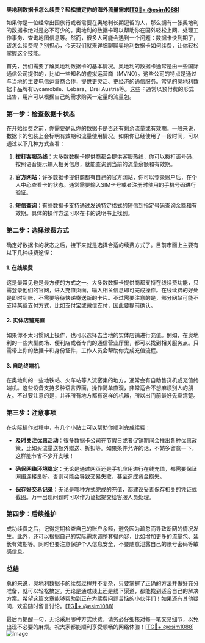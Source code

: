 **奥地利数据卡怎么续费？轻松搞定你的海外流量需求[[TG💪+ @esim1088](https://t.me/s/esim1088)]**

如果你是一位经常出国旅行或者需要在奥地利长期逗留的人，那么拥有一张奥地利的数据卡绝对是必不可少的。奥地利的数据卡可以帮助你在国外轻松上网、处理工作事务、查询地图信息等。然而，很多人可能会遇到一个问题：数据卡快到期了，该怎么续费呢？别担心，今天我们就来详细聊聊奥地利数据卡如何续费，让你轻松掌握这个技能。

首先，我们需要了解奥地利数据卡的基本情况。奥地利的数据卡通常是由一些国际通信公司提供的，比如一些知名的虚拟运营商（MVNO）。这些公司的特点是通过与当地的主要电信运营商合作，提供更灵活、更经济的通信服务。常见的奥地利数据卡品牌有Lycamobile、Lebara、Drei Austria等。这些卡通常以预付费的形式出售，用户可以根据自己的需求购买一定量的流量包。

### **第一步：检查数据卡状态**

在开始续费之前，你需要确认你的数据卡是否还有剩余流量或有效期。一般来说，数据卡的包装上会标明有效期和流量使用情况。如果你已经使用了一段时间，可以通过以下几种方式查看：

1. **拨打客服热线**：大多数数据卡提供商都会提供客服热线，你可以拨打该号码，按照语音提示输入相关信息，就能查询到当前的流量余额和有效期。
   
2. **官方网站**：许多数据卡提供商都有自己的官方网站，你可以登录账户后，在个人中心查看卡的状态。通常需要输入SIM卡号或者注册时使用的手机号码进行验证。

3. **短信查询**：有些数据卡支持通过发送特定格式的短信到指定号码查询余额和有效期。具体的操作方法可以在卡的说明书上找到。

### **第二步：选择续费方式**

确定好数据卡的状态之后，接下来就是选择合适的续费方式了。目前市面上主要有以下几种续费途径：

#### **1. 在线续费**
这是最常见也是最方便的方式之一。大多数数据卡提供商都支持在线续费功能，只需登录他们的官网，进入充值页面，输入相关信息即可完成操作。在线续费的好处是即时到账，不需要等待快递寄送新的卡片。不过需要注意的是，部分网站可能不支持某些支付方式，比如支付宝或微信支付，因此要提前确认。

#### **2. 实体店铺充值**
如果你不太习惯网上操作，也可以选择去当地的实体店铺进行充值。例如，在奥地利的一些大型商场、便利店或者专门的通信营业厅里，都可以找到相关服务点。只需带上你的数据卡和身份证件，工作人员会帮助你完成充值流程。

#### **3. 自助终端机**
在奥地利的一些地铁站、火车站等人流密集的地方，通常会有自助售货机或充值终端机。这些设备支持多种语言界面，操作简单直观，非常适合不想麻烦别人的朋友。不过要注意的是，并非所有地方都有这样的机器，所以出门前最好先查清楚。

### **第三步：注意事项**

在实际操作过程中，有几个小贴士可以帮助你顺利完成续费：

- **及时关注优惠活动**：很多数据卡公司在节假日或者促销期间会推出各种优惠政策，比如买流量送额外赠送、折扣等。如果条件允许的话，不妨多留意一下，这样能节省不少开支哦！

- **确保网络环境稳定**：无论是通过网页还是手机应用进行在线充值，都需要保证网络连接良好。否则可能会导致交易失败，甚至造成资金损失。

- **保存好交易记录**：无论是哪种方式完成的充值，都建议妥善保存相关的凭证或截图。万一出现问题时可以作为证据提交给客服人员处理。

### **第四步：后续维护**

成功续费之后，记得定期检查自己的账户余额，避免因为疏忽而导致断网的情况发生。此外，还可以根据自己的实际需求调整套餐内容，比如增加更多的流量包、延长有效期等。同时也要注意保护个人信息安全，不要随意泄露自己的账号密码等敏感信息。

### **总结**

总的来说，奥地利数据卡的续费过程并不复杂，只要掌握了正确的方法并做好充分准备，就可以轻松搞定。无论是通过线上还是线下渠道，都能找到适合自己的解决方案。希望这篇文章能够帮助到正在为续费问题苦恼的小伙伴们！如果还有其他疑问，欢迎随时留言讨论。[[TG💪+ @esim1088](https://t.me/s/esim1088)]

最后再提醒一句，无论采用哪种方式续费，请务必仔细核对每一笔交易细节，以免出现不必要的麻烦。祝大家都能顺利享受顺畅的网络体验！[[TG💪+ @esim1088](https://t.me/s/esim1088)]  
![Image](https://i.postimg.cc/4NQfJmqS/Snipaste-2025-05-13-00-14-12.png)